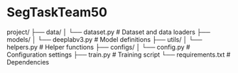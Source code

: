 # SegTaskTeam50

project/
├── data/
│ └── dataset.py # Dataset and data loaders
├── models/
│ └── deeplabv3.py # Model definitions
├── utils/
│ └── helpers.py # Helper functions
├── configs/
│ └── config.py # Configuration settings
├── train.py # Training script
└── requirements.txt # Dependencies
